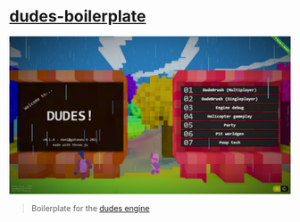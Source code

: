 [dudes-boilerplate](https://dudes.gatunes.com/)
==

[![screenshot](https://github.com/danielesteban/dudes/raw/master/screenshot.png)](https://dudes.gatunes.com/)

> Boilerplate for the [dudes engine](https://github.com/danielesteban/dudes#readme)
